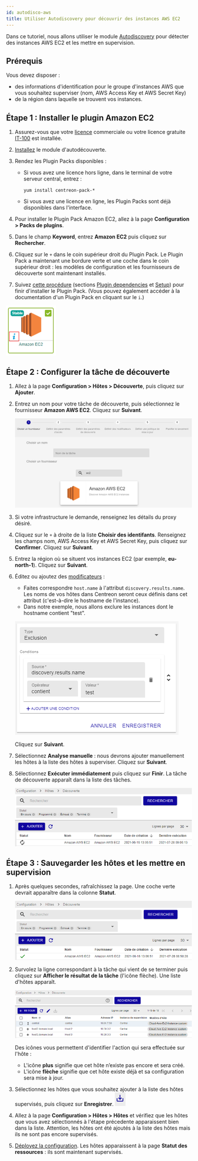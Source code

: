 ```yaml
---
id: autodisco-aws
title: Utiliser Autodiscovery pour découvrir des instances AWS EC2
---
```


Dans ce tutoriel, nous allons utiliser le module [Autodiscovery](../monitoring/discovery/hosts-discovery.md) pour détecter des instances AWS EC2 et les mettre en supervision.

## Prérequis

Vous devez disposer :

- des informations d'identification pour le groupe d'instances AWS que vous souhaitez superviser (nom, AWS Access Key et AWS Secret Key)
- de la région dans laquelle se trouvent vos instances.

## Étape 1 : Installer le plugin Amazon EC2

1. Assurez-vous que votre [licence](../administration/licenses.md) commerciale ou votre licence gratuite [IT-100](it100.md) est installée.

2. [Installez](../monitoring/discovery/installation.md) le module d'autodécouverte.

3. Rendez les Plugin Packs disponibles :

    - Si vous avez une licence hors ligne, dans le terminal de votre serveur central, entrez :
     
        ```shell
        yum install centreon-pack-*
        ```

    - Si vous avez une licence en ligne, les Plugin Packs sont déjà disponibles dans l'interface.

4. Pour installer le Plugin Pack Amazon EC2, allez à la page **Configuration > Packs de plugins**.

5. Dans le champ **Keyword**, entrez **Amazon EC2** puis cliquez sur **Rechercher**.

6. Cliquez sur le `+` dans le coin supérieur droit du Plugin Pack. Le Plugin Pack a maintenant une bordure verte et une coche dans le coin supérieur droit : les modèles de configuration et les fournisseurs de découverte sont maintenant installés.

7. Suivez [cette procédure](/pp/integrations/plugin-packs/procedures/cloud-aws-ec2)
 (sections [Plugin dependencies](/pp/integrations/plugin-packs/procedures/cloud-aws-ec2#plugin-dependencies) et 
[Setup](/pp/integrations/plugin-packs/procedures/cloud-aws-ec2#setup)) pour finir d'installer le Plugin Pack. (Vous pouvez également accéder à la documentation d'un Plugin Pack en cliquant sur le `i`.)

  ![image](../assets/getting-started/aws-doc.png)

## Étape 2 : Configurer la tâche de découverte

1. Allez à la page **Configuration > Hôtes > Découverte**, puis cliquez sur **Ajouter**.

2. Entrez un nom pour votre tâche de découverte, puis sélectionnez le fournisseur **Amazon AWS EC2**. Cliquez sur **Suivant**.

    ![image](../assets/getting-started/aws-provider.png)

3. Si votre infrastructure le demande, renseignez les détails du proxy désiré.

4. Cliquez sur le `+` à droite de la liste **Choisir des identifants**. Renseignez les champs nom, AWS Access Key et AWS Secret Key, 
puis cliquez sur **Confirmer**. Cliquez sur **Suivant**.

5. Entrez la région où se situent vos instances EC2 (par exemple, **eu-north-1**). Cliquez sur **Suivant**.

6. Éditez ou ajoutez des [modificateurs](../monitoring/discovery/hosts-discovery.md#comment-utiliser-les-modificateurs) :
    - Faites correspondre `host.name` à l'attribut `discovery.results.name`. Les noms de vos hôtes dans Centreon seront ceux définis dans cet attribut (c'est-à-dire le hostname de l'instance).
    - Dans notre exemple, nous allons exclure les instances dont le hostname contient "test".

    ![image](../assets/getting-started/aws-mapper.png)

    Cliquez sur **Suivant**.

7. Sélectionnez **Analyse manuelle** : nous devrons ajouter manuellement les hôtes à la liste des hôtes à superviser. Cliquez sur **Suivant**.

8. Sélectionnez **Exécuter immédiatement** puis cliquez sur **Finir**. La tâche de découverte apparaît dans la liste des tâches.
    
    ![image](../assets/getting-started/aws-listofjobs.png)

## Étape 3 : Sauvegarder les hôtes et les mettre en supervision

1. Après quelques secondes, rafraîchissez la page. Une coche verte devrait apparaître dans la colonne **Statut**.

    ![image](../assets/getting-started/aws-success.png)

2. Survolez la ligne correspondant à la tâche qui vient de se terminer puis cliquez sur **Afficher le résultat de la tâche** (l'icône flèche). Une liste d'hôtes apparaît.

    ![image](../assets/getting-started/aws-results.png)
    
    Des icônes vous permettent d'identifier l'action qui sera effectuée sur l'hôte :
   
   - L'icône **plus** signifie que cet hôte n’existe pas encore et sera créé.
   - L'icône **flèche** signifie que cet hôte existe déjà et sa configuration sera mise à jour.

3. Sélectionnez les hôtes que vous souhaitez ajouter à la liste des hôtes supervisés, puis cliquez sur **Enregistrer**. ![image](../assets/getting-started/aws-save.png)

4. Allez à la page **Configuration > Hôtes > Hôtes** et vérifiez que les hôtes que vous avez sélectionnés à l'étape précedente apparaissent bien dans la liste. Attention, les hôtes ont été ajoutés à la liste des hôtes mais ils ne sont pas encore supervisés.

5. [Déployez la configuration](../monitoring/monitoring-servers/deploying-a-configuration.md). Les hôtes apparaissent à la page **Statut des ressources** : ils sont maintenant supervisés.

